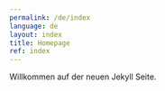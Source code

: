```yaml
---
permalink: /de/index
language: de
layout: index
title: Homepage
ref: index
---
```


Willkommen auf der neuen Jekyll Seite.
